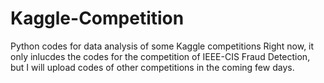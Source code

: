 # Kaggle-Competition
Python codes for data analysis of some Kaggle competitions
Right now, it only inlucdes the codes for the competition of IEEE-CIS Fraud Detection, but I will upload codes of other competitions in the coming few days.
